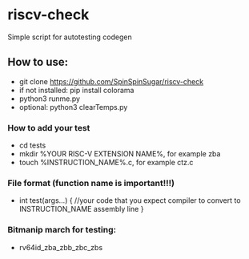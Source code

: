 # riscv-check

Simple script for autotesting codegen

## How to use:
* git clone https://github.com/SpinSpinSugar/riscv-check
* if not installed: pip install colorama
* python3 runme.py
* optional: python3 clearTemps.py

### How to add your test
* cd tests
* mkdir %YOUR RISC-V EXTENSION NAME%, for example zba
* touch %INSTRUCTION_NAME%.c, for example ctz.c

### File format (function name is important!!!)
* int test(args...) {
	//your code that you expect compiler to convert to INSTRUCTION_NAME assembly line
}

### Bitmanip march for testing:
* rv64id_zba_zbb_zbc_zbs
